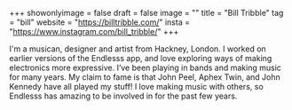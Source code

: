 +++
showonlyimage = false
draft = false
image = ""
title = "Bill Tribble"
tag = "bill"
website = "https://billtribble.com/"
insta = "https://www.instagram.com/bill_tribble/"
+++

I'm a musican, designer and artist from Hackney, London. I worked on earlier versions of the Endlesss app, and love exploring ways of making electronics more expressive. I’ve been playing in bands and making music for many years. My claim to fame is that John Peel, Aphex Twin, and John Kennedy have all played my stuff! I love making music with others, so Endlesss has amazing to be involved in for the past few years.